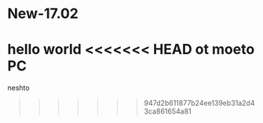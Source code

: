 # New-17.02
hello world
<<<<<<< HEAD
ot moeto PC
=======
neshto
>>>>>>> 947d2b611877b24ee139eb31a2d43ca861654a81
